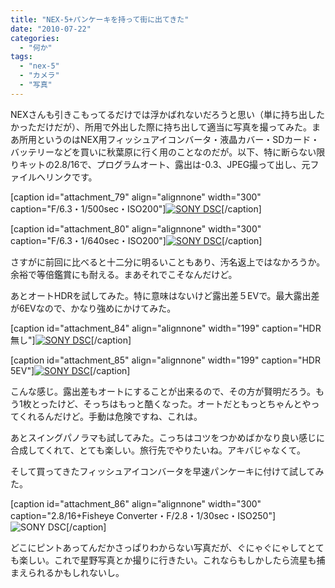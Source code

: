 ```yaml
---
title: "NEX-5+パンケーキを持って街に出てきた"
date: "2010-07-22"
categories: 
  - "何か"
tags: 
  - "nex-5"
  - "カメラ"
  - "写真"
---
```


NEXさんも引きこもってるだけでは浮かばれないだろうと思い（単に持ち出したかっただけだが）、所用で外出した際に持ち出して適当に写真を撮ってみた。まあ所用というのはNEX用フィッシュアイコンバータ・液晶カバー・SDカード・バッテリーなどを買いに秋葉原に行く用のことなのだが。以下、特に断らない限りキットの2.8/16で、プログラムオート、露出は-0.3、JPEG撮って出し、元ファイルへリンクです。

\[caption id="attachment\_79" align="alignnone" width="300" caption="F/6.3・1/500sec・ISO200"\][![](https://blog.naotaco.com/assets/images/posts/2010/07/DSC00174-300x199.jpg "SONY DSC")](https://blog.naotaco.com/assets/images/posts/2010/07/DSC00174.jpg)\[/caption\]

\[caption id="attachment\_80" align="alignnone" width="300" caption="F/6.3・1/640sec・ISO200"\][![](https://blog.naotaco.com/assets/images/posts/2010/07/DSC00175-300x199.jpg "SONY DSC")](https://blog.naotaco.com/assets/images/posts/2010/07/DSC00175.jpg)\[/caption\]

さすがに前回に比べると十二分に明るいこともあり、汚名返上ではなかろうか。余裕で等倍鑑賞にも耐える。まあそれでこそなんだけど。

あとオートHDRを試してみた。特に意味はないけど露出差５EVで。最大露出差が6EVなので、かなり強めにかけてみた。

\[caption id="attachment\_84" align="alignnone" width="199" caption="HDR無し"\][![](https://blog.naotaco.com/assets/images/posts/2010/07/DSC00186-199x300.jpg "SONY DSC")](https://blog.naotaco.com/assets/images/posts/2010/07/DSC00186.jpg)\[/caption\]

\[caption id="attachment\_85" align="alignnone" width="199" caption="HDR 5EV"\][![](https://blog.naotaco.com/assets/images/posts/2010/07/DSC001871-199x300.jpg "SONY DSC")](https://blog.naotaco.com/assets/images/posts/2010/07/DSC001871.jpg)\[/caption\]

こんな感じ。露出差もオートにすることが出来るので、その方が賢明だろう。もう1枚とったけど、そっちはもっと酷くなった。オートだともっとちゃんとやってくれるんだけど。手動は危険ですね、これは。

あとスイングパノラマも試してみた。こっちはコツをつかめばかなり良い感じに合成してくれて、とても楽しい。旅行先でやりたいね。アキバじゃなくて。

そして買ってきたフィッシュアイコンバータを早速パンケーキに付けて試してみた。

\[caption id="attachment\_86" align="alignnone" width="300" caption="2.8/16+Fisheye Converter・F/2.8・1/30sec・ISO250"\]![](https://blog.naotaco.com/assets/images/posts/2010/07/DSC00221-300x199.jpg "SONY DSC")\[/caption\]

どこにピントあってんだかさっぱりわからない写真だが、ぐにゃぐにゃしてとても楽しい。これで星野写真とか撮りに行きたい。これならもしかしたら流星も捕まえられるかもしれないし。
